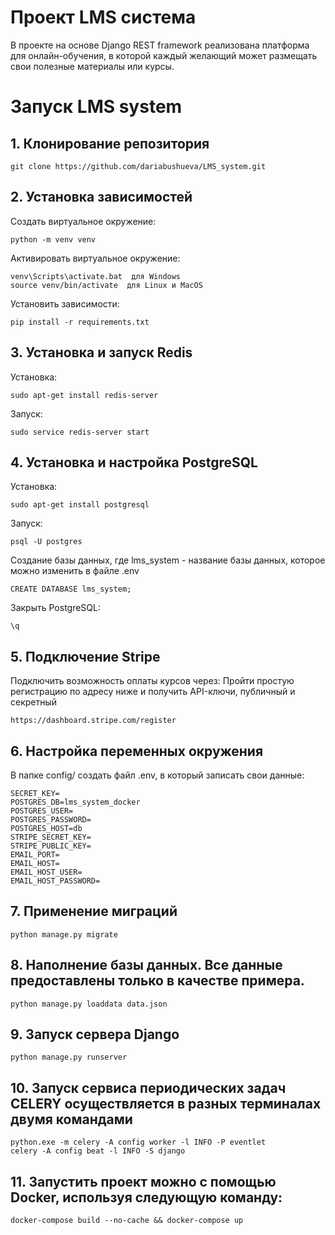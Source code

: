 # Проект LMS система
В проекте на основе Django REST framework реализована платформа для онлайн-обучения, в которой каждый желающий может размещать свои полезные материалы или курсы. 

# Запуск LMS system
## 1. Клонирование репозитория
```commandline
git clone https://github.com/dariabushueva/LMS_system.git
```
## 2. Установка зависимостей
Создать виртуальное окружение:
```commandline
python -m venv venv
```
Активировать виртуальное окружение:
```commandline
venv\Scripts\activate.bat  для Windows
source venv/bin/activate  для Linux и MacOS
```
Установить зависимости:
```commandline
pip install -r requirements.txt
```

## 3. Установка и запуск Redis
Установка:
```commandline
sudo apt-get install redis-server
```
Запуск:
```commandline
sudo service redis-server start
```

## 4. Установка и настройка PostgreSQL
Установка:
```commandline
sudo apt-get install postgresql
```
Запуск:
```commandline
psql -U postgres
```
Создание базы данных, где lms_system - название базы данных, которое можно изменить в файле .env
```commandline
CREATE DATABASE lms_system;
```
Закрыть PostgreSQL:
```commandline
\q
```

## 5. Подключение Stripe
Подключить возможность оплаты курсов через:
Пройти простую регистрацию по адресу ниже и получить API-ключи, публичный и секретный
```commandline
https://dashboard.stripe.com/register
```

## 6. Настройка переменных окружения
В папке config/ создать файл .env, в который записать свои данные:
```commandline
SECRET_KEY=
POSTGRES_DB=lms_system_docker
POSTGRES_USER=
POSTGRES_PASSWORD=
POSTGRES_HOST=db
STRIPE_SECRET_KEY=
STRIPE_PUBLIC_KEY=
EMAIL_PORT=
EMAIL_HOST=
EMAIL_HOST_USER=
EMAIL_HOST_PASSWORD=
```

## 7. Применение миграций
```commandline
python manage.py migrate
```

## 8. Наполнение базы данных. Все данные предоставлены только в качестве примера.
```commandline
python manage.py loaddata data.json
```

## 9. Запуск сервера Django
```commandline
python manage.py runserver
```

## 10. Запуск сервиса периодических задач CELERY осуществляется в разных терминалах двумя командами
```commandline
python.exe -m celery -A config worker -l INFO -P eventlet 
celery -A config beat -l INFO -S django  
```

## 11. Запустить проект можно с помощью Docker, используя следующую команду:
```commandline
docker-compose build --no-cache && docker-compose up
```

